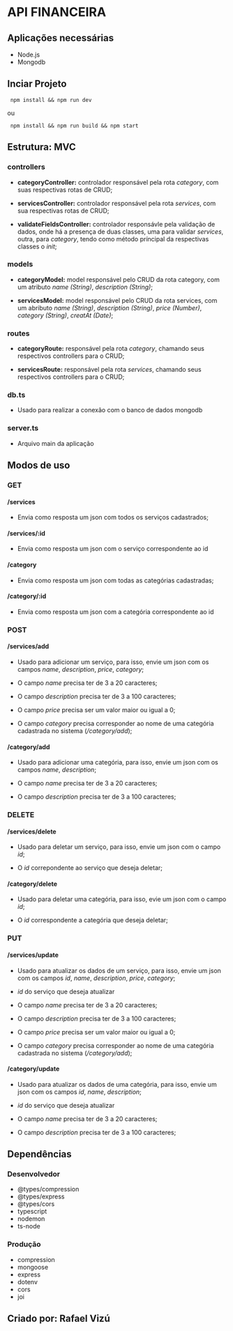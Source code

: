 # API FINANCEIRA

## Aplicações necessárias

* Node.js
* Mongodb

## Inciar Projeto

     npm install && npm run dev

ou

     npm install && npm run build && npm start

## Estrutura: MVC

### controllers

* **categoryController:** controlador responsável pela rota *category*, com suas respectivas rotas de CRUD;

* **servicesController:** controlador responsável pela rota *services*, com sua respectivas rotas de CRUD;

* **validateFieldsController:** controlador responsávle pela validação de dados, onde há a presença de duas classes, uma para validar *services*, outra, para *category*, tendo como método príncipal da respectivas classes o *init*;

### models

* **categoryModel:** model responsável pelo CRUD da rota category, com um atributo *name (String)*, *description (String)*;

* **servicesModel:** model responsável pelo CRUD da rota services, com um abributo *name (String)*, *description (String)*, *price (Number)*, *category (String)*, *creatAt (Date)*;

### routes

* **categoryRoute:** responsável pela rota *category*, chamando seus respectivos controllers para o CRUD;

* **servicesRoute:** responsável pela rota *services*, chamando seus respectivos controllers para o CRUD;

### db.ts

* Usado para realizar a conexão com o banco de dados mongodb

### server.ts

* Arquivo main da aplicação

## Modos de uso

### GET

#### /services

* Envia como resposta um json com todos os serviços cadastrados;

#### /services/:id

* Envia como resposta um json com o serviço correspondente ao id

#### /category

* Envia como resposta um json com todas as categórias cadastradas;

#### /category/:id

* Envia como resposta um json com a categória correspondente ao id

### POST

#### /services/add

* Usado para adicionar um serviço, para isso, envie um json com os campos *name*, *description*, *price*, *category*;

* O campo *name* precisa ter de 3 a 20 caracteres;

* O campo *description* precisa ter de 3 a 100 caracteres;

* O campo *price* precisa ser um valor maior ou igual a 0;

* O campo *category* precisa corresponder ao nome de uma categória cadastrada no sistema (*/category/add*);

#### /category/add

* Usado para adicionar uma categória, para isso, envie um json com os campos *name*, *description*;

* O campo *name* precisa ter de 3 a 20 caracteres;

* O campo *description* precisa ter de 3 a 100 caracteres;

### DELETE

#### /services/delete

* Usado para deletar um serviço, para isso, envie um json com o campo *id*;

* O *id* correpondente ao serviço que deseja deletar;

#### /category/delete

* Usado para deletar uma categória, para isso, evie um json com o campo *id*;

* O *id* correspondente a categória que deseja deletar;

### PUT

#### /services/update

* Usado para atualizar os dados de um serviço, para isso, envie um json com os campos *id*, *name*, *description*, *price*, *category*;

* *id* do serviço que deseja atualizar

* O campo *name* precisa ter de 3 a 20 caracteres;

* O campo *description* precisa ter de 3 a 100 caracteres;

* O campo *price* precisa ser um valor maior ou igual a 0;

* O campo *category* precisa corresponder ao nome de uma categória cadastrada no sistema (*/category/add*);

#### /category/update

* Usado para atualizar os dados de uma categória, para isso, envie um json com os campos *id*, *name*, *description*;

* *id* do serviço que deseja atualizar

* O campo *name* precisa ter de 3 a 20 caracteres;

* O campo *description* precisa ter de 3 a 100 caracteres;

## Dependências

### Desenvolvedor

* @types/compression
* @types/express
* @types/cors
* typescript
* nodemon
* ts-node

### Produção

* compression
* mongoose
* express
* dotenv
* cors
* joi

## Criado por: Rafael Vizú
